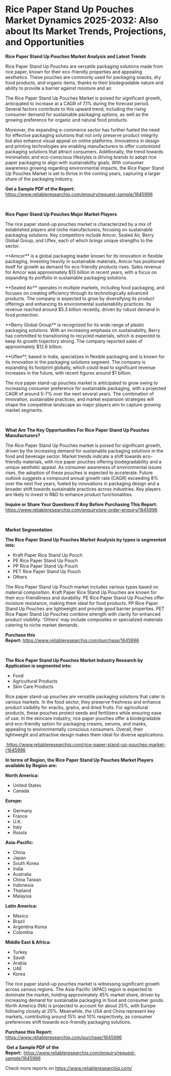 <p><h1>Rice Paper Stand Up Pouches Market Dynamics 2025-2032: Also about Its Market Trends, Projections, and Opportunities</h1></p><p><strong>Rice Paper Stand Up Pouches Market Analysis and Latest Trends</strong></p>
<p><p>Rice Paper Stand Up Pouches are versatile packaging solutions made from rice paper, known for their eco-friendly properties and appealing aesthetics. These pouches are commonly used for packaging snacks, dry food products, and organic items, thanks to their biodegradable nature and ability to provide a barrier against moisture and air.</p><p>The Rice Paper Stand Up Pouches Market is poised for significant growth, anticipated to increase at a CAGR of 7.1% during the forecast period. Several factors contribute to this upward trend, including the rising consumer demand for sustainable packaging options, as well as the growing preference for organic and natural food products. </p><p>Moreover, the expanding e-commerce sector has further fueled the need for effective packaging solutions that not only preserve product integrity but also enhance visual appeal on online platforms. Innovations in design and printing technologies are enabling manufacturers to offer customized packaging solutions that attract consumers. Additionally, the trend towards minimalistic and eco-conscious lifestyles is driving brands to adopt rice paper packaging to align with sustainability goals. With consumer awareness growing regarding environmental impacts, the Rice Paper Stand Up Pouches Market is set to thrive in the coming years, capturing a larger share of the packaging industry.</p></p>
<p><strong>Get a Sample PDF of the Report:&nbsp;</strong> <a href="https://www.reliableresearchiq.com/enquiry/request-sample/1645996?utm_campaign=2196&utm_medium=2&utm_source=Github&utm_content=ia&utm_term=08022025&utm_id=rice-paper-stand-up-pouches">https://www.reliableresearchiq.com/enquiry/request-sample/1645996</a></p>
<p>&nbsp;</p>
<p><strong>Rice Paper Stand Up Pouches Major Market Players</strong></p>
<p><p>The rice paper stand-up pouches market is characterized by a mix of established players and niche manufacturers, focusing on sustainable packaging solutions. Key competitors include Amcor, Sealed Air, Berry Global Group, and Uflex, each of which brings unique strengths to the sector.</p><p>**Amcor** is a global packaging leader known for its innovation in flexible packaging. Investing heavily in sustainable materials, Amcor has positioned itself for growth as demand for eco-friendly products rises. Sales revenue for Amcor was approximately $13 billion in recent years, with a focus on expanding its portfolio in sustainable packaging solutions.</p><p>**Sealed Air** operates in multiple markets, including food packaging, and focuses on creating efficiency through its technologically advanced products. The company is expected to grow by diversifying its product offerings and enhancing its environmental sustainability practices. Its revenue reached around $5.3 billion recently, driven by robust demand in food protection.</p><p>**Berry Global Group** is recognized for its wide range of plastic packaging solutions. With an increasing emphasis on sustainability, Berry has committed to transitioning to recycled materials, which is expected to keep its growth trajectory strong. The company reported sales of approximately $12.6 billion.</p><p>**Uflex**, based in India, specializes in flexible packaging and is known for its innovation in the packaging solutions segment. The company is expanding its footprint globally, which could lead to significant revenue increases in the future, with recent figures around $1 billion.</p><p>The rice paper stand-up pouches market is anticipated to grow owing to increasing consumer preference for sustainable packaging, with a projected CAGR of around 5-7% over the next several years. The combination of innovation, sustainable practices, and market expansion strategies will shape the competitive landscape as major players aim to capture growing market segments.</p></p>
<p>&nbsp;</p>
<p><strong>What Are The Key Opportunities For Rice Paper Stand Up Pouches Manufacturers?</strong></p>
<p><p>The Rice Paper Stand Up Pouches market is poised for significant growth, driven by the increasing demand for sustainable packaging solutions in the food and beverage sector. Market trends indicate a shift towards eco-friendly materials, with rice paper pouches offering biodegradability and a unique aesthetic appeal. As consumer awareness of environmental issues rises, the adoption of these pouches is expected to accelerate. Future outlook suggests a compound annual growth rate (CAGR) exceeding 8% over the next five years, fueled by innovations in packaging design and a broader shift towards sustainable practices across industries. Key players are likely to invest in R&D to enhance product functionalities.</p></p>
<p><strong>Inquire or Share Your Questions If Any Before Purchasing This Report:</strong> <a href="https://www.reliableresearchiq.com/enquiry/pre-order-enquiry/1645996?utm_campaign=2196&utm_medium=2&utm_source=Github&utm_content=ia&utm_term=08022025&utm_id=rice-paper-stand-up-pouches">https://www.reliableresearchiq.com/enquiry/pre-order-enquiry/1645996</a></p>
<p>&nbsp;</p>
<p><strong>Market Segmentation</strong></p>
<p><strong>The Rice Paper Stand Up Pouches Market Analysis by types is segmented into:</strong></p>
<p><ul><li>Kraft Paper Rice Stand Up Pouch</li><li>PE Rice Paper Stand Up Pouch</li><li>PP Rice Paper Stand Up Pouch</li><li>PET Rice Paper Stand Up Pouch</li><li>Others</li></ul></p>
<p><p>The Rice Paper Stand Up Pouch market includes various types based on material composition. Kraft Paper Rice Stand Up Pouches are known for their eco-friendliness and durability. PE Rice Paper Stand Up Pouches offer moisture resistance, making them ideal for food products. PP Rice Paper Stand Up Pouches are lightweight and provide good barrier properties. PET Rice Paper Stand Up Pouches combine strength with clarity for enhanced product visibility. 'Others' may include composites or specialized materials catering to niche market demands.</p></p>
<p><strong>Purchase this Report:&nbsp;</strong><a href="https://www.reliableresearchiq.com/purchase/1645996?utm_campaign=2196&utm_medium=2&utm_source=Github&utm_content=ia&utm_term=08022025&utm_id=rice-paper-stand-up-pouches">https://www.reliableresearchiq.com/purchase/1645996</a></p>
<p>&nbsp;</p>
<p><strong>The Rice Paper Stand Up Pouches Market Industry Research by Application is segmented into:</strong></p>
<p><ul><li>Food</li><li>Agricultural Products</li><li>Skin Care Products</li></ul></p>
<p><p>Rice paper stand-up pouches are versatile packaging solutions that cater to various markets. In the food sector, they preserve freshness and enhance product visibility for snacks, grains, and dried fruits. For agricultural products, these pouches protect seeds and fertilizers while ensuring ease of use. In the skincare industry, rice paper pouches offer a biodegradable and eco-friendly option for packaging creams, serums, and masks, appealing to environmentally conscious consumers. Overall, their lightweight and attractive design makes them ideal for diverse applications.</p></p>
<p><a href="https://www.reliableresearchiq.com/rice-paper-stand-up-pouches-market-r1645996?utm_campaign=2196&utm_medium=2&utm_source=Github&utm_content=ia&utm_term=08022025&utm_id=rice-paper-stand-up-pouches">&nbsp;https://www.reliableresearchiq.com/rice-paper-stand-up-pouches-market-r1645996</a></p>
<p><strong>In terms of Region, the Rice Paper Stand Up Pouches Market Players available by Region are:</strong></p>
<p>
    <p> <strong> North America: </strong>
        <ul>
            <li>United States</li>
            <li>Canada</li>
        </ul>
        </p> 
    <p> <strong> Europe: </strong>
        <ul>
            <li>Germany</li>
            <li>France</li>
            <li>U.K.</li>
            <li>Italy</li>
            <li>Russia</li>
        </ul>
        </p> 
    <p> <strong> Asia-Pacific: </strong>
        <ul>
            <li>China</li>
            <li>Japan</li>
            <li>South Korea</li>
            <li>India</li>
            <li>Australia</li>
            <li>China Taiwan</li>
            <li>Indonesia</li>
            <li>Thailand</li>
            <li>Malaysia</li>
        </ul>
        </p> 
    <p> <strong> Latin America: </strong>
        <ul>
            <li>Mexico</li>
            <li>Brazil</li>
            <li>Argentina Korea</li>
            <li>Colombia</li>
        </ul>
        </p> 
    <p> <strong> Middle East & Africa: </strong>
        <ul>
            <li>Turkey</li>
            <li>Saudi</li>
            <li>Arabia</li>
            <li>UAE</li>
            <li>Korea</li>
        </ul>
    </p>
    </p>
<p><p>The rice paper stand-up pouches market is witnessing significant growth across various regions. The Asia-Pacific (APAC) region is expected to dominate the market, holding approximately 45% market share, driven by increasing demand for sustainable packaging in food and consumer goods. North America (NA) is projected to account for about 25%, with Europe following closely at 20%. Meanwhile, the USA and China represent key markets, contributing around 15% and 10% respectively, as consumer preferences shift towards eco-friendly packaging solutions.</p></p>
<p><strong>Purchase this Report: </strong><a href="https://www.reliableresearchiq.com/purchase/1645996?utm_campaign=2196&utm_medium=2&utm_source=Github&utm_content=ia&utm_term=08022025&utm_id=rice-paper-stand-up-pouches">https://www.reliableresearchiq.com/purchase/1645996</a></p>
<p>&nbsp;<strong>Get a Sample PDF of the Report:&nbsp;&nbsp;</strong><a href="https://www.reliableresearchiq.com/enquiry/request-sample/1645996?utm_campaign=2196&utm_medium=2&utm_source=Github&utm_content=ia&utm_term=08022025&utm_id=rice-paper-stand-up-pouches">https://www.reliableresearchiq.com/enquiry/request-sample/1645996</a></p>
<p><strong></strong></p>
<p>Check more reports on <a href="https://www.reliableresearchiq.com/?utm_campaign=2196&utm_medium=2&utm_source=Github&utm_content=ia&utm_term=08022025&utm_id=rice-paper-stand-up-pouches">https://www.reliableresearchiq.com/</a></p>